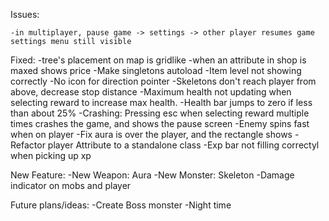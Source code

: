 Issues:

	-in multiplayer, pause game -> settings -> other player resumes game settings menu still visible
Fixed:
	-tree's placement on map is gridlike
	-when an attribute in shop is maxed shows price
	-Make singletons autoload
	-Item level not showing correctly
	-No icon for direction pointer
	-Skeletons don't reach player from above, decrease stop distance
	-Maximum health not updating when selecting reward to increase max health.
	-Health bar jumps to zero if less than about 25%
	-Crashing: Pressing esc when selecting reward multiple times crashes the game, and shows the pause screen
	-Enemy spins fast when on player
	-Fix aura is over the player, and the rectangle shows
	-Refactor player Attribute to a standalone class
	-Exp bar not filling correctyl when picking up xp

New Feature:
	-New Weapon: Aura
	-New Monster: Skeleton
	-Damage indicator on mobs and player

Future plans/ideas:
	-Create Boss monster
	-Night time
